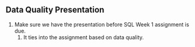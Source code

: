## Data Quality Presentation

  1. Make sure we have the presentation before SQL Week 1 assignment is due.
      1. It ties into the assignment based on data quality.
